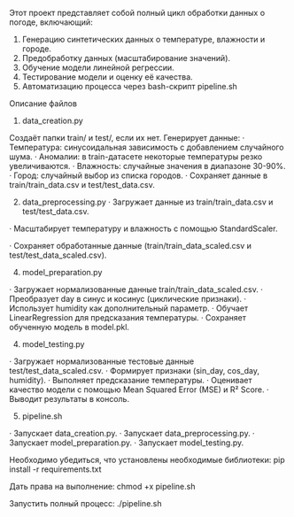 

Этот проект представляет собой полный цикл обработки данных о погоде, включающий:

1. Генерацию синтетических данных о температуре, влажности и городе.
2. Предобработку данных (масштабирование значений).
3. Обучение модели линейной регрессии.
4. Тестирование модели и оценку её качества.
5. Автоматизацию процесса через bash-скрипт pipeline.sh

Описание файлов

1. data_creation.py


Создаёт папки train/ и test/, если их нет.
Генерирует данные:
· Температура: синусоидальная зависимость с добавлением случайного шума.
· Аномалии: в train-датасете некоторые температуры резко увеличиваются.
· Влажность: случайные значения в диапазоне 30-90%.
· Город: случайный выбор из списка городов.
· Сохраняет данные в train/train_data.csv и test/test_data.csv.


2. data_preprocessing.py
· Загружает данные из train/train_data.csv и test/test_data.csv.

· Масштабирует температуру и влажность с помощью StandardScaler.

· Сохраняет обработанные данные (train/train_data_scaled.csv и test/test_data_scaled.csv).

4. model_preparation.py

· Загружает нормализованные данные train/train_data_scaled.csv.
· Преобразует day в синус и косинус (циклические признаки).
· Использует humidity как дополнительный параметр.
· Обучает LinearRegression для предсказания температуры.
· Сохраняет обученную модель в model.pkl.

4. model_testing.py

· Загружает нормализованные тестовые данные test/test_data_scaled.csv.
· Формирует признаки (sin_day, cos_day, humidity).
· Выполняет предсказание температуры.
· Оценивает качество модели с помощью Mean Squared Error (MSE) и R² Score.
· Выводит результаты в консоль.

5. pipeline.sh

· Запускает data_creation.py.
· Запускает data_preprocessing.py.
· Запускает model_preparation.py.
· Запускает model_testing.py.



Необходимо убедиться, что установлены необходимые библиотеки:
pip install -r requirements.txt

Дать права на выполнение:
chmod +x pipeline.sh

Запустить полный процесс:
./pipeline.sh
